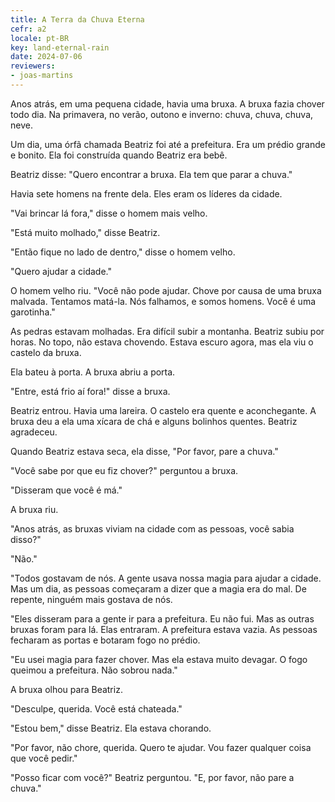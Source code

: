 ```yaml
---
title: A Terra da Chuva Eterna
cefr: a2
locale: pt-BR
key: land-eternal-rain
date: 2024-07-06
reviewers:
- joas-martins
---
```


Anos atrás, em uma pequena cidade, havia uma bruxa. A bruxa fazia chover todo dia. Na primavera, no verão, outono e inverno: chuva, chuva, chuva, neve.

Um dia, uma órfã chamada Beatriz foi até a prefeitura. Era um prédio grande e bonito. Ela foi construída quando Beatriz era bebê.

Beatriz disse: "Quero encontrar a bruxa. Ela tem que parar a chuva."

Havia sete homens na frente dela. Eles eram os líderes da cidade.

"Vai brincar lá fora," disse o homem mais velho.

"Está muito molhado," disse Beatriz.

"Então fique no lado de dentro," disse o homem velho.

"Quero ajudar a cidade."

O homem velho riu. "Você não pode ajudar. Chove por causa de uma bruxa malvada. Tentamos matá-la. Nós falhamos, e somos homens. Você é uma garotinha."

As pedras estavam molhadas. Era difícil subir a montanha. Beatriz subiu por horas. No topo, não estava chovendo. Estava escuro agora, mas ela viu o castelo da bruxa.

Ela bateu à porta. A bruxa abriu a porta.

"Entre, está frio aí fora!" disse a bruxa.

Beatriz entrou. Havia uma lareira. O castelo era quente e aconchegante. A bruxa deu a ela uma xícara de chá e alguns bolinhos quentes. Beatriz agradeceu.

Quando Beatriz estava seca, ela disse, "Por favor, pare a chuva."

"Você sabe por que eu fiz chover?" perguntou a bruxa.

"Disseram que você é má."

A bruxa riu.

"Anos atrás, as bruxas viviam na cidade com as pessoas, você sabia disso?"

"Não."

"Todos gostavam de nós. A gente usava nossa magia para ajudar a cidade. Mas um dia, as pessoas começaram a dizer que a magia era do mal. De repente, ninguém mais gostava de nós.

"Eles disseram para a gente ir para a prefeitura. Eu não fui. Mas as outras bruxas foram para lá. Elas entraram. A prefeitura estava vazia. As pessoas fecharam as portas e botaram fogo no prédio.

"Eu usei magia para fazer chover. Mas ela estava muito devagar. O fogo queimou a prefeitura. Não sobrou nada."

A bruxa olhou para Beatriz.

"Desculpe, querida. Você está chateada."

"Estou bem," disse Beatriz. Ela estava chorando.

"Por favor, não chore, querida. Quero te ajudar. Vou fazer qualquer coisa que você pedir."

"Posso ficar com você?" Beatriz perguntou. "E, por favor, não pare a chuva."